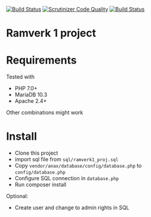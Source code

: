 [![Build Status](https://travis-ci.org/Schanihbg/ramverk1-proj.svg?branch=master)](https://travis-ci.org/Schanihbg/ramverk1-proj)
[![Scrutinizer Code Quality](https://scrutinizer-ci.com/g/Schanihbg/ramverk1-proj/badges/quality-score.png?b=master)](https://scrutinizer-ci.com/g/Schanihbg/ramverk1-proj/?branch=master)
[![Build Status](https://scrutinizer-ci.com/g/Schanihbg/ramverk1-proj/badges/build.png?b=master)](https://scrutinizer-ci.com/g/Schanihbg/ramverk1-proj/build-status/master)

Ramverk 1 project
==================================

# Requirements
Tested with
* PHP 7.0+
* MariaDB 10.3
* Apache 2.4+

Other combinations might work

# Install
* Clone this project
* import sql file from `sql/ramverk1_proj.sql`
* Copy `vendor/anax/database/config/database.php` to `config/database.php`
* Configure SQL connection in `database.php`
* Run composer install

Optional:
* Create user and change to admin rights in SQL
